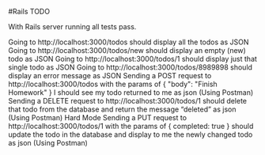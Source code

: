 #Rails TODO


With Rails server running all tests pass.

Going to http://localhost:3000/todos should display all the todos as JSON
Going to http://localhost:3000/todos/new should display an empty (new) todo as JSON
Going to http://localhost:3000/todos/1 should display just that single todo as JSON
Going to http://localhost:3000/todos/8989898 should display an error message as JSON
Sending a POST request to http://localhost:3000/todos with the params of { "body": "Finish Homework" } I should see my todo returned to me as json (Using Postman)
Sending a DELETE request to http://localhost:3000/todos/1 should delete that todo from the database and return the message “deleted” as json (Using Postman)
Hard Mode
Sending a PUT request to http://localhost:3000/todos/1 with the params of { completed: true } should update the todo in the database and display to me the newly changed todo as json (Using Postman)
